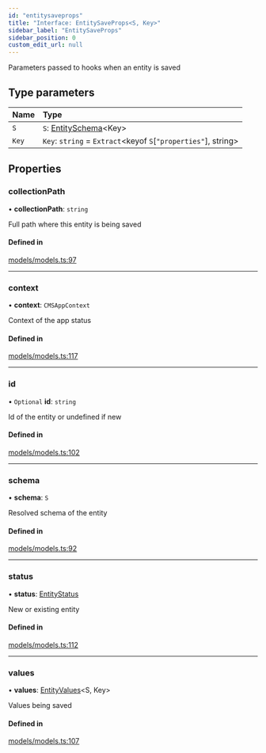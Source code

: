 ```yaml
---
id: "entitysaveprops"
title: "Interface: EntitySaveProps<S, Key>"
sidebar_label: "EntitySaveProps"
sidebar_position: 0
custom_edit_url: null
---
```


Parameters passed to hooks when an entity is saved

## Type parameters

| Name | Type |
| :------ | :------ |
| `S` | `S`: [EntitySchema](entityschema.md)<Key\> |
| `Key` | `Key`: `string` = `Extract`<keyof `S`[``"properties"``], string\> |

## Properties

### collectionPath

• **collectionPath**: `string`

Full path where this entity is being saved

#### Defined in

[models/models.ts:97](https://github.com/Camberi/firecms/blob/b1328ad/src/models/models.ts#L97)

___

### context

• **context**: `CMSAppContext`

Context of the app status

#### Defined in

[models/models.ts:117](https://github.com/Camberi/firecms/blob/b1328ad/src/models/models.ts#L117)

___

### id

• `Optional` **id**: `string`

Id of the entity or undefined if new

#### Defined in

[models/models.ts:102](https://github.com/Camberi/firecms/blob/b1328ad/src/models/models.ts#L102)

___

### schema

• **schema**: `S`

Resolved schema of the entity

#### Defined in

[models/models.ts:92](https://github.com/Camberi/firecms/blob/b1328ad/src/models/models.ts#L92)

___

### status

• **status**: [EntityStatus](../types/entitystatus.md)

New or existing entity

#### Defined in

[models/models.ts:112](https://github.com/Camberi/firecms/blob/b1328ad/src/models/models.ts#L112)

___

### values

• **values**: [EntityValues](../types/entityvalues.md)<S, Key\>

Values being saved

#### Defined in

[models/models.ts:107](https://github.com/Camberi/firecms/blob/b1328ad/src/models/models.ts#L107)
